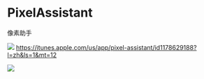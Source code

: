 # PixelAssistant
像素助手


[![](http://res.cloudinary.com/dfzokzfi5/image/upload/c_scale,w_124/v1411092419/app-store-button_pw05je.png)](https://itunes.apple.com/us/app/pixel-assistant/id1178629188?l=zh&ls=1&mt=12)
https://itunes.apple.com/us/app/pixel-assistant/id1178629188?l=zh&ls=1&mt=12

![](http://a3.mzstatic.com/us/r30/Purple71/v4/df/6c/83/df6c8390-5474-b9fe-5196-315ba52cad06/screen800x500.jpeg)
